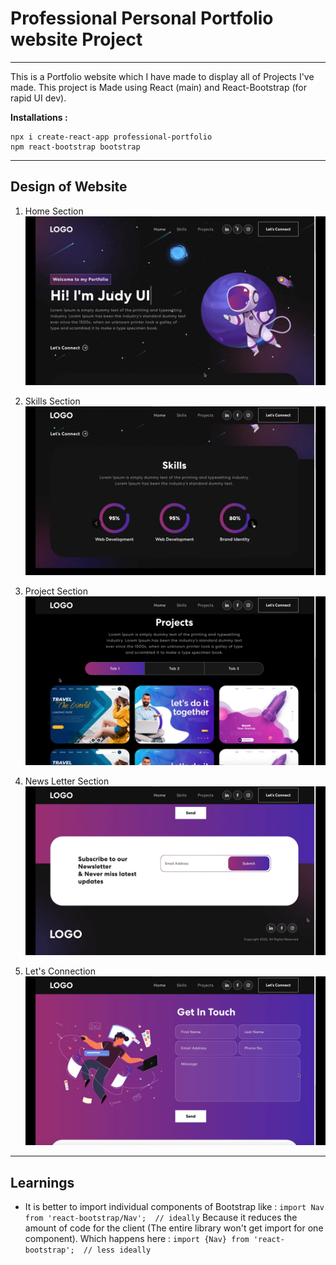 # Professional Personal Portfolio website Project 
---
This is a Portfolio website which I have made to display all of Projects I've made. This project is Made using React (main) and React-Bootstrap (for rapid UI dev).

**Installations :** 
```
npx i create-react-app professional-portfolio
npm react-bootstrap bootstrap
```

---
## Design of Website
1. Home Section
![Home Page of Portfolio](/proffesional-portfolio/src/Assets/Website%20Design/HomePage%20of%20PPW.png)

2. Skills Section 
![Skills Section ](/proffesional-portfolio/src/Assets/Website%20Design/skills%20section.png)

3. Project Section 
![Project Section](/proffesional-portfolio/src/Assets/Website%20Design/projects%20section.png)

4. News Letter Section
![Email Section](/proffesional-portfolio//src/Assets/Website%20Design/email%20section.png)

5. Let's Connection
![Email Section](/proffesional-portfolio//src/Assets/Website%20Design/get%20in%20touch.png)

---
## Learnings 
- It is better to import individual components of Bootstrap like : 
```import Nav from 'react-bootstrap/Nav';  // ideally```
Because it reduces the amount of code for the client (The entire library won't get import for one component). Which happens here : 
```import {Nav} from 'react-bootstrap';  // less ideally```
